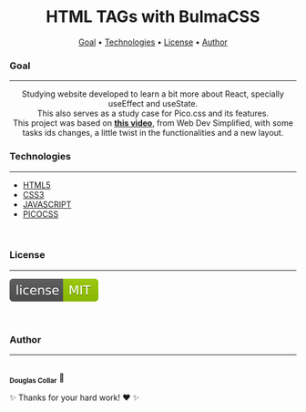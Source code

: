 <h1 align="center">HTML TAGs with BulmaCSS</h1>

<p align="center">
 <a href="#goal">Goal</a> •
 <a href="#technologies">Technologies</a> •
 <a href="#license">License</a> •
 <a href="#author">Author</a>
</p>

### Goal
---

<p align="center">
Studying website developed to learn a bit more about React, specially useEffect and useState.<br/>
This also serves as a study case for Pico.css and its features.<br/>
This project was based on <a href="https://www.youtube.com/watch?v=O6P86uwfdR0&t=8s" target="_blank"><strong> this video</strong></a>, from Web Dev Simplified, with some tasks ids changes, a little twist in the functionalities and a new layout.<br/>
</p>

### Technologies
---

- [HTML5](https://www.w3.org/standards/webdesign/htmlcss)
- [CSS3](https://www.w3.org/standards/webdesign/htmlcss)
- [JAVASCRIPT](https://www.javascript.com/)
- [PICOCSS](https://picocss.com/)
<br/>

### License
---

<p align="left"><img src="public/images/license-MIT-green.svg"></p>
<br/>

### Author
---

<a>
<img style="border-radius: 50%;" src="https://cdn.bio.link/uploads/profile_pictures/2022-06-03/YQh8fmJkt7Wr7YrSE5JuGQHv0RXeBuCS.png" width="100px;" alt=""/>
<br />
<sub><b>Douglas Collar</b></sub></a> <a>🚀</a>


✨ Thanks for your hard work! ❤️ ✨
